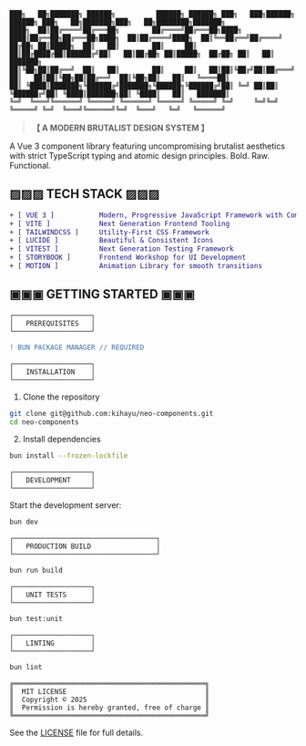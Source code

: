 ```
███╗   ██╗███████╗ ██████╗          ██████╗ ██████╗ ███╗   ███╗██████╗  ██████╗ ███╗   ██╗███████╗███╗   ██╗████████╗███████╗
████╗  ██║██╔════╝██╔═══██╗        ██╔════╝██╔═══██╗████╗ ████║██╔══██╗██╔═══██╗████╗  ██║██╔════╝████╗  ██║╚══██╔══╝██╔════╝
██╔██╗ ██║█████╗  ██║   ██║        ██║     ██║   ██║██╔████╔██║██████╔╝██║   ██║██╔██╗ ██║█████╗  ██╔██╗ ██║   ██║   ███████╗
██║╚██╗██║██╔══╝  ██║   ██║        ██║     ██║   ██║██║╚██╔╝██║██╔═══╝ ██║   ██║██║╚██╗██║██╔══╝  ██║╚██╗██║   ██║   ╚════██║
██║ ╚████║███████╗╚██████╔╝███████╗╚██████╗╚██████╔╝██║ ╚═╝ ██║██║     ╚██████╔╝██║ ╚████║███████╗██║ ╚████║   ██║   ███████║
╚═╝  ╚═══╝╚══════╝ ╚═════╝ ╚══════╝ ╚═════╝ ╚═════╝ ╚═╝     ╚═╝╚═╝      ╚═════╝ ╚═╝  ╚═══╝╚══════╝╚═╝  ╚═══╝   ╚═╝   ╚══════╝
```

> **【 A MODERN BRUTALIST DESIGN SYSTEM 】**

A Vue 3 component library featuring uncompromising brutalist aesthetics with strict TypeScript typing and atomic design principles. Bold. Raw. Functional.

## ▨▨▨ TECH STACK ▨▨▨

```diff
+ [ VUE 3 ]           Modern, Progressive JavaScript Framework with Composition API
+ [ VITE ]            Next Generation Frontend Tooling
+ [ TAILWINDCSS ]     Utility-First CSS Framework
+ [ LUCIDE ]          Beautiful & Consistent Icons
+ [ VITEST ]          Next Generation Testing Framework
+ [ STORYBOOK ]       Frontend Workshop for UI Development
+ [ MOTION ]          Animation Library for smooth transitions
```

## ▣▣▣ GETTING STARTED ▣▣▣

```
┌───────────────────┐
│   PREREQUISITES   │
└───────────────────┘
```

```diff
! BUN PACKAGE MANAGER // REQUIRED
```

```
┌───────────────────┐
│   INSTALLATION    │
└───────────────────┘
```

1. Clone the repository

```bash
git clone git@github.com:kihayu/neo-components.git
cd neo-components
```

2. Install dependencies

```bash
bun install --frozen-lockfile
```

```
┌───────────────────┐
│   DEVELOPMENT     │
└───────────────────┘
```

Start the development server:

```bash
bun dev
```

```
┌───────────────────────────────────┐
│   PRODUCTION BUILD                │
└───────────────────────────────────┘
```

```bash
bun run build
```

```
┌───────────────────┐
│   UNIT TESTS      │
└───────────────────┘
```

```bash
bun test:unit
```

```
┌───────────────────┐
│   LINTING         │
└───────────────────┘
```

```bash
bun lint
```


```
╔═══════════════════════════════════════════════╗
║  MIT LICENSE                                  ║
║  Copyright © 2025                             ║
║  Permission is hereby granted, free of charge ║
╚═══════════════════════════════════════════════╝
```

See the [LICENSE](LICENSE) file for full details.
